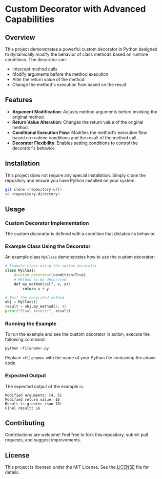 # Custom Decorator with Advanced Capabilities

## Overview

This project demonstrates a powerful custom decorator in Python designed to dynamically modify the behavior of class methods based on runtime conditions. The decorator can:

- Intercept method calls
- Modify arguments before the method execution
- Alter the return value of the method
- Change the method's execution flow based on the result

## Features

- **Argument Modification**: Adjusts method arguments before invoking the original method.
- **Return Value Alteration**: Changes the return value of the original method.
- **Conditional Execution Flow**: Modifies the method's execution flow based on runtime conditions and the result of the method call.
- **Decorator Flexibility**: Enables setting conditions to control the decorator's behavior.

## Installation

This project does not require any special installation. Simply clone the repository and ensure you have Python installed on your system.

```bash
git clone <repository-url>
cd <repository-directory>
```

## Usage

### Custom Decorator Implementation

The custom decorator is defined with a condition that dictates its behavior. 

### Example Class Using the Decorator

An example class `MyClass` demonstrates how to use the custom decorator:

```python
# Example class using the custom decorator
class MyClass:
    @custom_decorator(condition=True)
    # Method to be decorated
    def my_method(self, x, y):
        return x + y

# Test the decorated method
obj = MyClass()
result = obj.my_method(3, 4)
print("Final result:", result)
```

### Running the Example

To run the example and see the custom decorator in action, execute the following command:

```bash
python <filename>.py
```

Replace `<filename>` with the name of your Python file containing the above code.

### Expected Output

The expected output of the example is:

```
Modified arguments: [4, 5]
Modified return value: 16
Result is greater than 10!
Final result: 16
```

## Contributing

Contributions are welcome! Feel free to fork this repository, submit pull requests, and suggest improvements.

## License

This project is licensed under the MIT License. See the [LICENSE](LICENSE) file for details.
